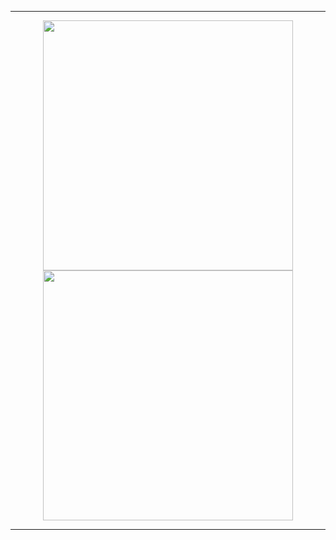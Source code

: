 <!-- 访问统计 -->
<div align="center">
<img src="https://count.getloli.com/get/@LanluZ?theme=rule34" alt="">
</div>

<!-- 分割线 -->
---

<!-- Commit Snake -->
<div align="center">
<img src="https://cdn.jsdelivr.net/gh/LanluZ/LanluZ@output/github-contribution-grid-snake.svg" alt="">
</div>


<!-- GitHub 数据统计 -->
<div align="center" >
<img width="400px" src="https://github-readme-stats-git-masterrstaa-rickstaa.vercel.app/api?username=LanluZ&hide_title=true&show_icons=true&include_all_commits=true&theme=vue"  alt=""/>
<br>
<img width="400px" src="https://github-readme-stats-git-masterrstaa-rickstaa.vercel.app/api/top-langs/?username=LanluZ&hide_title=true&layout=compact&theme=vue"  alt=""/><br>
</div>

<!-- 分割线 -->
---

